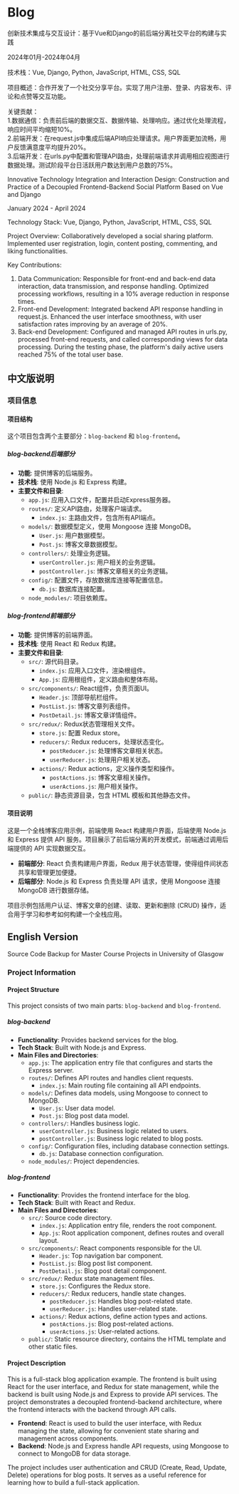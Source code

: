 # Blog

创新技术集成与交互设计：基于Vue和Django的前后端分离社交平台的构建与实践  

2024年01月-2024年04月  
  
技术栈：Vue, Django, Python, JavaScript, HTML, CSS, SQL  
  
项目概述：合作开发了一个社交分享平台。实现了用户注册、登录、内容发布、评论和点赞等交互功能。  
  
关键贡献：  
1.数据通信：负责前后端的数据交互、数据传输、处理响应。通过优化处理流程，响应时间平均缩短10%。  
2.前端开发：在request.js中集成后端API响应处理请求。用户界面更加流畅，用户反馈满意度平均提升20%。  
3.后端开发：在urls.py中配置和管理API路由，处理前端请求并调用相应视图进行数据处理。测试阶段平台日活跃用户数达到用户总数的75%。  


  
Innovative Technology Integration and Interaction Design: Construction and Practice of a Decoupled Frontend-Backend Social Platform Based on Vue and Django  
  
January 2024 - April 2024  
  
Technology Stack: Vue, Django, Python, JavaScript, HTML, CSS, SQL  
  
Project Overview: Collaboratively developed a social sharing platform. Implemented user registration, login, content posting, commenting, and liking functionalities.  
  
Key Contributions:  
1. Data Communication: Responsible for front-end and back-end data interaction, data transmission, and response handling. Optimized processing workflows, resulting in a 10% average reduction in response times.  
2. Front-end Development: Integrated backend API response handling in request.js. Enhanced the user interface smoothness, with user satisfaction rates improving by an average of 20%.  
3. Back-end Development: Configured and managed API routes in urls.py, processed front-end requests, and called corresponding views for data processing. During the testing phase, the platform's daily active users reached 75% of the total user base.  
  
  
  

## 中文版说明

### 项目信息

#### 项目结构
这个项目包含两个主要部分：`blog-backend` 和 `blog-frontend`。

##### blog-backend后端部分
- **功能**: 提供博客的后端服务。
- **技术栈**: 使用 Node.js 和 Express 构建。
- **主要文件和目录**:
  - `app.js`: 应用入口文件，配置并启动Express服务器。
  - `routes/`: 定义API路由，处理客户端请求。
    - `index.js`: 主路由文件，包含所有API端点。
  - `models/`: 数据模型定义，使用 Mongoose 连接 MongoDB。
    - `User.js`: 用户数据模型。
    - `Post.js`: 博客文章数据模型。
  - `controllers/`: 处理业务逻辑。
    - `userController.js`: 用户相关的业务逻辑。
    - `postController.js`: 博客文章相关的业务逻辑。
  - `config/`: 配置文件，存放数据库连接等配置信息。
    - `db.js`: 数据库连接配置。
  - `node_modules/`: 项目依赖库。

##### blog-frontend前端部分
- **功能**: 提供博客的前端界面。
- **技术栈**: 使用 React 和 Redux 构建。
- **主要文件和目录**:
  - `src/`: 源代码目录。
    - `index.js`: 应用入口文件，渲染根组件。
    - `App.js`: 应用根组件，定义路由和整体布局。
  - `src/components/`: React组件，负责页面UI。
    - `Header.js`: 顶部导航栏组件。
    - `PostList.js`: 博客文章列表组件。
    - `PostDetail.js`: 博客文章详情组件。
  - `src/redux/`: Redux状态管理相关文件。
    - `store.js`: 配置 Redux store。
    - `reducers/`: Redux reducers，处理状态变化。
      - `postReducer.js`: 处理博客文章相关状态。
      - `userReducer.js`: 处理用户相关状态。
    - `actions/`: Redux actions，定义操作类型和操作。
      - `postActions.js`: 博客文章相关操作。
      - `userActions.js`: 用户相关操作。
  - `public/`: 静态资源目录，包含 HTML 模板和其他静态文件。

#### 项目说明

这是一个全栈博客应用示例，前端使用 React 构建用户界面，后端使用 Node.js 和 Express 提供 API 服务。项目展示了前后端分离的开发模式，前端通过调用后端提供的 API 实现数据交互。

- **前端部分**: React 负责构建用户界面，Redux 用于状态管理，使得组件间状态共享和管理更加便捷。
- **后端部分**: Node.js 和 Express 负责处理 API 请求，使用 Mongoose 连接 MongoDB 进行数据存储。

项目示例包括用户认证、博客文章的创建、读取、更新和删除 (CRUD) 操作，适合用于学习和参考如何构建一个全栈应用。

## English Version
Source Code Backup for Master Course Projects in University of Glasgow
### Project Information

#### Project Structure
This project consists of two main parts: `blog-backend` and `blog-frontend`.

##### blog-backend
- **Functionality**: Provides backend services for the blog.
- **Tech Stack**: Built with Node.js and Express.
- **Main Files and Directories**:
  - `app.js`: The application entry file that configures and starts the Express server.
  - `routes/`: Defines API routes and handles client requests.
    - `index.js`: Main routing file containing all API endpoints.
  - `models/`: Defines data models, using Mongoose to connect to MongoDB.
    - `User.js`: User data model.
    - `Post.js`: Blog post data model.
  - `controllers/`: Handles business logic.
    - `userController.js`: Business logic related to users.
    - `postController.js`: Business logic related to blog posts.
  - `config/`: Configuration files, including database connection settings.
    - `db.js`: Database connection configuration.
  - `node_modules/`: Project dependencies.

##### blog-frontend
- **Functionality**: Provides the frontend interface for the blog.
- **Tech Stack**: Built with React and Redux.
- **Main Files and Directories**:
  - `src/`: Source code directory.
    - `index.js`: Application entry file, renders the root component.
    - `App.js`: Root application component, defines routes and overall layout.
  - `src/components/`: React components responsible for the UI.
    - `Header.js`: Top navigation bar component.
    - `PostList.js`: Blog post list component.
    - `PostDetail.js`: Blog post detail component.
  - `src/redux/`: Redux state management files.
    - `store.js`: Configures the Redux store.
    - `reducers/`: Redux reducers, handle state changes.
      - `postReducer.js`: Handles blog post-related state.
      - `userReducer.js`: Handles user-related state.
    - `actions/`: Redux actions, define action types and actions.
      - `postActions.js`: Blog post-related actions.
      - `userActions.js`: User-related actions.
  - `public/`: Static resource directory, contains the HTML template and other static files.

#### Project Description

This is a full-stack blog application example. The frontend is built using React for the user interface, and Redux for state management, while the backend is built using Node.js and Express to provide API services. The project demonstrates a decoupled frontend-backend architecture, where the frontend interacts with the backend through API calls.

- **Frontend**: React is used to build the user interface, with Redux managing the state, allowing for convenient state sharing and management across components.
- **Backend**: Node.js and Express handle API requests, using Mongoose to connect to MongoDB for data storage.

The project includes user authentication and CRUD (Create, Read, Update, Delete) operations for blog posts. It serves as a useful reference for learning how to build a full-stack application.
  
